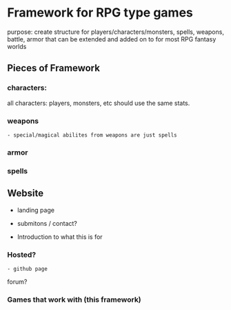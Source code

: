 # Framework for RPG type games

purpose: create structure for players/characters/monsters, spells, weapons, battle, armor that can be extended and added on to for most RPG fantasy worlds

## Pieces of Framework

### characters: 

all characters: players, monsters, etc should use the same stats.

### weapons

    - special/magical abilites from weapons are just spells

### armor

### spells

## Website

- landing page

- submitons / contact?

- Introduction to what this is for

### Hosted?

    - github page

forum?


### Games that work with (this framework)
